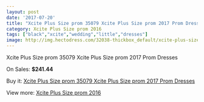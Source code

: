 ```yaml
---
layout: post
date: '2017-07-20'
title: "Xcite Plus Size prom 35079 Xcite Plus Size prom 2017 Prom Dresses"
category: Xcite Plus Size prom 2016
tags: ["black","xcite","wedding","little","dresses"]
image: http://img.hectodress.com/32038-thickbox_default/xcite-plus-size-prom-35079-xcite-plus-size-prom-2012-prom-dresses.jpg
---
```

Xcite Plus Size prom 35079 Xcite Plus Size prom 2017 Prom Dresses

On Sales: **$241.44**
<a href="https://www.hectodress.com/xcite-plus-size-prom-2013/14567-xcite-plus-size-prom-35079-xcite-plus-size-prom-2012-prom-dresses.html"><amp-img layout="responsive" width="600" height="600" src="//img.hectodress.com/32038-thickbox_default/xcite-plus-size-prom-35079-xcite-plus-size-prom-2012-prom-dresses.jpg" alt="Xcite Plus Size prom 35079 Xcite Plus Size prom 2017 Prom Dresses 0" /></a>

Buy it: [Xcite Plus Size prom 35079 Xcite Plus Size prom 2017 Prom Dresses](https://www.hectodress.com/xcite-plus-size-prom-2013/14567-xcite-plus-size-prom-35079-xcite-plus-size-prom-2012-prom-dresses.html "Xcite Plus Size prom 35079 Xcite Plus Size prom 2017 Prom Dresses")

View more: [Xcite Plus Size prom 2016](https://www.hectodress.com/260-xcite-plus-size-prom-2013 "Xcite Plus Size prom 2016")